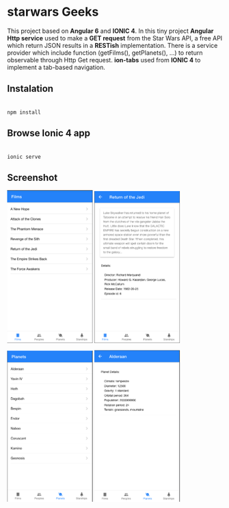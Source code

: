 # starwars Geeks

This project based on **Angular 6** and **IONIC 4**.
In this tiny project **Angular Http service** used to make a **GET request** from the Star Wars API, a free API which return JSON results in a **RESTish** implementation. There is a service provider which include function (getFilms(), getPlanets(), ...) to return observable through Http Get request. **ion-tabs** used from **IONIC 4** to implement a tab-based navigation.

## Instalation
```

npm install
```

## Browse Ionic 4 app
```

ionic serve
```
## Screenshot

<img src="https://raw.githubusercontent.com/pooyanehsani/SWAPIplayground/master/ion-images/ionic2.png" width="200"> <img src="https://raw.githubusercontent.com/pooyanehsani/SWAPIplayground/master/ion-images/ionic4.png" width="200">


<img src="https://raw.githubusercontent.com/pooyanehsani/SWAPIplayground/master/ion-images/ionic1.png" width="200"> <img src="https://raw.githubusercontent.com/pooyanehsani/SWAPIplayground/master/ion-images/ionic3.png" width="200">
